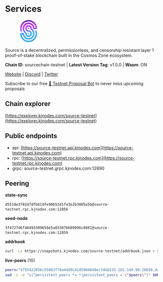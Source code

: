 # Services

<figure><img src="https://raw.githubusercontent.com/kj89/cosmos-images/main/logos/source.png" alt=""><figcaption></figcaption></figure>

Source is a decentralized, permissionless, and censorship resistant layer 1 proof-of-stake blockchain built in the Cosmos Zone ecosystem.

**Chain ID**: sourcechain-testnet | **Latest Version Tag**: v1.0.0 | **Wasm**: ON

[Website](https://www.sourceprotocol.io) | [Discord](https://discord.io/SourceProtocol) | [Twitter](https://www.twitter.com/sourceprotocol_)



Subscribe to our free [🤖 Testnet Proposal Bot](https://t.me/kjnodes_testnet_proposal_bot) to never miss upcoming proposals


## Chain explorer
[https://explorer.kjnodes.com/source-testnet](https://explorer.kjnodes.com/source-testnet)

## Public endpoints

* api: [https://source-testnet.api.kjnodes.com](https://source-testnet.api.kjnodes.com)
* rpc: [https://source-testnet.rpc.kjnodes.com](https://source-testnet.rpc.kjnodes.com)
* grpc: source-testnet.grpc.kjnodes.com:12890

## Peering

**state-sync**

```text
d5519e378247dfb61dfe90652d1fe3e2b3005a5b@source-testnet.rpc.kjnodes.com:12856
```

**seed-node**

```text
3f472746f46493309650e5a033076689996c8881@source-testnet.rpc.kjnodes.com:12859
```

**addrbook**
```bash
curl -Ls https://snapshots.kjnodes.com/source-testnet/addrbook.json > $HOME/.source/config/addrbook.json
```

**live-peers** (10)
```bash
peers="5755422056c55063f76e4dd0c4245904640ec34b@135.181.149.90:26656,da23ed57fc3d03b3864c309b589f2b5130a04a9f@65.109.111.204:28656,67958f716999fdc47fac777f0605a1911653ae86@65.109.48.181:30656,d960215e0788fcfc04b9e2e824e5751bf1efe7fc@65.108.82.152:26656,d5519e378247dfb61dfe90652d1fe3e2b3005a5b@65.109.68.190:12856,86216a2e88322ca534fedaa91898272cc11d3cc9@173.249.23.196:28656,b24ae5d099d5564a227aa7b1a8278293b8db0cfa@185.255.131.27:26656,cac254555deea35a70c821abd7f3e7db47a46d55@65.109.92.241:20056,148afdfb995b3aa727727a49c23324a804410a90@95.216.7.169:46656,e6a5db345775973982e32b24ba7f3bfa18337f66@65.108.124.219:33656"
sed -i -e "s|^persistent_peers *=.*|persistent_peers = \"$peers\"|" $HOME/.source/config/config.toml
```
